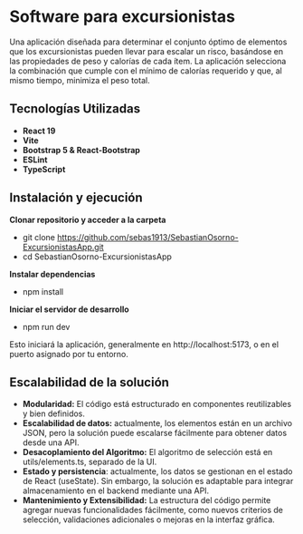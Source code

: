 # Software para excursionistas

Una aplicación diseñada para determinar el conjunto óptimo de elementos que los excursionistas pueden llevar para escalar un risco, basándose en las propiedades de peso y calorías de cada ítem. La aplicación selecciona la combinación que cumple con el mínimo de calorías requerido y que, al mismo tiempo, minimiza el peso total.

## Tecnologías Utilizadas

- **React 19**
- **Vite**
- **Bootstrap 5 & React-Bootstrap**
- **ESLint**
- **TypeScript**

## Instalación y ejecución
**Clonar repositorio y acceder a la carpeta**
  - git clone https://github.com/sebas1913/SebastianOsorno-ExcursionistasApp.git
  - cd SebastianOsorno-ExcursionistasApp

**Instalar dependencias**
  - npm install
  
**Iniciar el servidor de desarrollo**
  - npm run dev

Esto iniciará la aplicación, generalmente en http://localhost:5173, o en el puerto asignado por tu entorno.

## Escalabilidad de la solución
 - **Modularidad:** El código está estructurado en componentes reutilizables y bien definidos.
 - **Escalabilidad de datos:** actualmente, los elementos están en un archivo JSON, pero la solución puede escalarse fácilmente para obtener datos desde una API.
 - **Desacoplamiento del Algoritmo:** El algoritmo de selección está en utils/elements.ts, separado de la UI.
 - **Estado y persistencia**: actualmente, los datos se gestionan en el estado de React (useState). Sin embargo, la solución es adaptable para integrar almacenamiento en el backend mediante una API.
 - **Mantenimiento y Extensibilidad:** La estructura del código permite agregar nuevas funcionalidades fácilmente, como nuevos criterios de selección, validaciones adicionales o mejoras en la interfaz gráfica.
 
